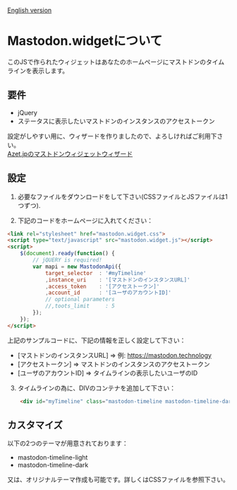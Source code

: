 [English version](README_en.md)

# Mastodon.widgetについて

このJSで作られたウィジェットはあなたのホームページにマストドンのタイムラインを表示します。

## 要件

 - jQuery
 - ステータスに表示したいマストドンのインスタンスのアクセストークン

設定がしやすい用に、ウィザードを作りましたので、よろしければご利用下さい。  
[Azet.jpのマストドンウィジェットウィザード](http://www.azet.jp/mastodon.wizard/wizard_jp.html)

## 設定

1) 必要なファイルをダウンロードをして下さい(CSSファイルとJSファイルは1つずつ).

2) 下記のコードをホームページに入れてください：

```html
<link rel="stylesheet" href="mastodon.widget.css">
<script type="text/javascript" src="mastodon.widget.js"></script>
<script>
	$(document).ready(function() {
		// jQUERY is required!
		var mapi = new MastodonApi({
			target_selector  : '#myTimeline'
			,instance_uri    : '[マストドンのインスタンスURL]'
			,access_token    : '[アクセストークン]'
			,account_id      : '[ユーザのアカウントID]'
			// optional parameters
			//,toots_limit     : 5
		});
	});
</script>
```

上記のサンプルコードに、下記の情報を正しく設定して下さい：

 - [マストドンのインスタンスURL] => 例: https://mastodon.technology
 - [アクセストークン] => マストドンのインスタンスのアクセストークン
 - [ユーザのアカウントID]   => タイムラインの表示したいユーザのID

3) タイムラインの為に、DIVのコンテナを追加して下さい：

```html
    <div id="myTimeline" class="mastodon-timeline mastodon-timeline-dark"></div>
```

## カスタマイズ

以下の2つのテーマが用意されております：

 - mastodon-timeline-light
 - mastodon-timeline-dark

又は、オリジナルテーマ作成も可能です。詳しくはCSSファイルを参照下さい。

